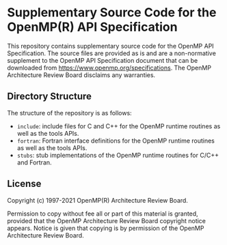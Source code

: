 # Supplementary Source Code for the OpenMP(R) API Specification

This repository contains supplementary source code for the OpenMP API
Specification.  The source files are provided as is and are a non-normative
supplement to the OpenMP API Specification document that can be downloaded
from https://www.openmp.org/specifications.  The OpenMP Architecture Review
Board disclaims any warranties.


## Directory Structure
The structure of the repository is as follows:

- `include`:
   include files for C and C++ for the OpenMP runtime routines as well as
   the tools APIs.
- `fortran`:
   Fortran interface definitions for the OpenMP runtime routines as well
   as the tools APIs.
- `stubs`:
   stub implementations of the OpenMP runtime routines for C/C++ and Fortran.


## License
Copyright (c) 1997-2021 OpenMP(R) Architecture Review Board.

Permission to copy without fee all or part of this material is granted, provided
that the OpenMP Architecture Review Board copyright notice appears.  Notice is
given that copying is by permission of the OpenMP Architecture Review Board.


